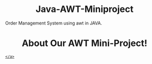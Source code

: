 # Java-AWT-Miniproject
Order Management System using awt in JAVA.

<!DOCTYPE html>
<html lang="en">
<head>
    <meta charset="UTF-8">
    <title></title>
</head>
<style>
h1{text-align: center}
</style>

<body>
    <h1>About Our AWT Mini-Project!</h1>
    
<object data="https://github.com/Vashesh08/Java-AWT-Miniproject/files/7705494/Miniproject.Report.pdf" type="application/pdf" width="100%" height="900px">
<a href="https://github.com/Vashesh08/Java-AWT-Miniproject/files/7705494/Miniproject.Report.pdf">
  
    </a>
</object>
</body>
</html>
